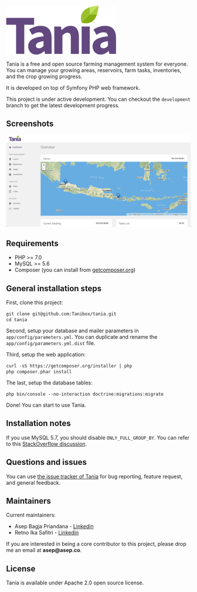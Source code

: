![Tania](readme-assets/project-logo.png "Tania Logo")

Tania is a free and open source farming management system for everyone. You can manage your growing areas, reservoirs, farm tasks, inventories, and the crop growing progress.

It is developed on top of Symfony PHP web framework.

This project is under active development. You can checkout the `development` branch to get the latest development progress.

## Screenshots

![Tania Dashboard](readme-assets/project-dashboard.jpg "Tania Dashboard")

## Requirements

- PHP >= 7.0
- MySQL >= 5.6
- Composer (you can install from [getcomposer.org](http://getcomposer.org))

## General installation steps

First, clone this project:

```
git clone git@github.com:Tanibox/tania.git
cd tania
```

Second, setup your database and mailer parameters in `app/config/parameters.yml`. You can duplicate and rename the `app/config/parameters.yml.dist` file.

Third, setup the web application:

```
curl -sS https://getcomposer.org/installer | php
php composer.phar install
```

The last, setup the database tables:

```
php bin/console --no-interaction doctrine:migrations:migrate
```

Done! You can start to use Tania.

## Installation notes

If you use MySQL 5.7, you should disable `ONLY_FULL_GROUP_BY`. You can refer to this [StackOverflow discussion](https://stackoverflow.com/questions/23921117/disable-only-full-group-by).

## Questions and issues

You can use [the issue tracker of Tania](https://github.com/tanibox/tania/issues) for bug reporting, feature request, and general feedback.

## Maintainers

Current maintainers:

- Asep Bagja Priandana - [Linkedin](https://www.linkedin.com/in/asepbagja/)
- Retno Ika Safitri - [Linkedin](https://www.linkedin.com/in/retnoika/)

If you are interested in being a core contributor to this project, please drop me an email at __asep@asep.co__.

## License

Tania is available under Apache 2.0 open source license.
